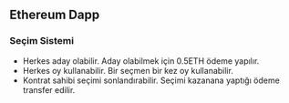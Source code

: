 ## Ethereum Dapp

### Seçim Sistemi

 - Herkes aday olabilir. Aday olabilmek için 0.5ETH ödeme yapılır.
 - Herkes oy kullanabilir. Bir seçmen bir kez oy kullanabilir.
 - Kontrat sahibi seçimi sonlandırabilir. Seçimi kazanana yaptığı ödeme transfer edilir.
